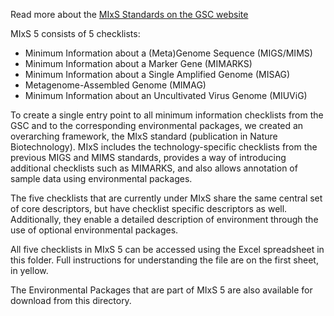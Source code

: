 Read more about the [MIxS Standards on the GSC website](https://press3.mcs.anl.gov/gensc/mixs/)

MIxS 5 consists of 5 checklists:
- Minimum Information about a (Meta)Genome Sequence (MIGS/MIMS)
- Minimum Information about a Marker Gene (MIMARKS)
- Minimum Information about a Single Amplified Genome (MISAG) 
- Metagenome-Assembled Genome (MIMAG)
- Minimum Information about an Uncultivated Virus Genome (MIUViG)

To create a single entry point to all minimum information checklists from the GSC and to the corresponding environmental packages, we created an overarching framework, the MIxS standard (publication in Nature Biotechnology). MIxS includes the technology-specific checklists from the previous MIGS and MIMS standards, provides a way of introducing additional checklists such as MIMARKS, and also allows annotation of sample data using environmental packages.

The five checklists that are currently under MIxS share the same central set of core descriptors, but have checklist specific descriptors as well. Additionally, they enable a detailed description of environment through the use of optional environmental packages.

All five checklists in MIxS 5 can be accessed using the Excel spreadsheet in this folder. Full instructions for understanding the file are on the first sheet, in yellow.

The Environmental Packages that are part of MIxS 5 are also available for download from this directory.
